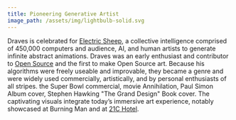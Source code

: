 ```yaml
---
title: Pioneering Generative Artist
image_path: /assets/img/lightbulb-solid.svg
---
```

Draves is celebrated for [Electric Sheep](https://electricsheep.org/),
a collective intelligence comprised of 450,000 computers and audience,
AI, and human artists to generate infinite abstract animations. Draves
was an early enthusiast and contributor to [Open
Source](https://opensource.org/) and the first to make Open Source
art. Because his algorithms were freely useable and improvable, they
became a genre and were widely used commercially, artistically, and by
personal enthusiasts of all stripes. the Super Bowl commercial, movie
Annihilation, Paul Simon Album cover, Stephen Hawking "The Grand
Design" Book cover. The captivating visuals integrate today’s
immersive art experience, notably showcased at Burning Man and at [21C
Hotel](https://www.21cmuseumhotels.com/).
